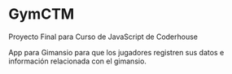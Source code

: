 # GymCTM
Proyecto Final para Curso de JavaScript de Coderhouse

App para Gimansio para que los jugadores registren sus datos e información relacionada con el gimansio.